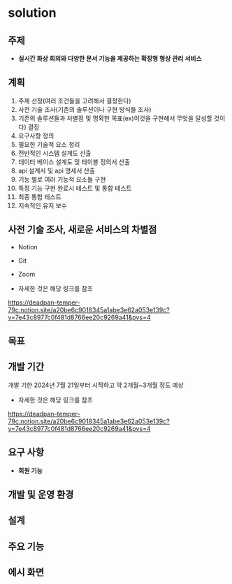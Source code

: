 # solution


## 주제


* **실시간 화상 회의와 다양한 문서 기능을 제공하는 확장형 형상 관리 서비스**


## 계획

1. 주제 선정(여러 조건들을 고려해서 결정한다)
2. 사전 기술 조사(기존의 솔루션이나 구현 방식들 조사)
3. 기존의 솔루션들과 차별점 및 명확한 목표(ex)이것을 구현해서 무엇을 달성할 것이다) 결정
4. 요구사항 정의
5. 필요한 기술적 요소 정리
6. 전반적인 시스템 설계도 산출
7. 데이터 베이스 설계도 및 테이블 정의서 산출
8. api 설계서 및 api 명세서 산출
9. 기능 별로 여러 기능적 요소들 구현
10. 특정 기능 구현 완료시 테스트 및 통합 테스트
11. 최종 통합 테스트
12. 지속적인 유지 보수




## 사전 기술 조사, 새로운 서비스의 차별점


* Notion


* Git


* Zoom



* 자세한 것은 해당 링크를 참조
  
https://deadpan-temper-79c.notion.site/a20be6c9018345a1abe3e62a053e139c?v=7e43c8977c0f481d8766ee20c9269a41&pvs=4


## 목표



## 개발 기간

개발 기한
2024년 7월 21일부터 시작하고 약 2개월~3개월 정도 예상 

* 자세한 것은 해당 링크를 참조

https://deadpan-temper-79c.notion.site/a20be6c9018345a1abe3e62a053e139c?v=7e43c8977c0f481d8766ee20c9269a41&pvs=4

## 요구 사항

* **회원 기능**



## 개발 및 운영 환경


## 설계


## 주요 기능


## 에시 화면


